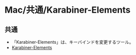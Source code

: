 # Mac/共通/Karabiner-Elements

## 共通

- 「Karabiner-Elements」は、キーバインドを変更するツール。
- [Karabiner-Elements](https://karabiner-elements.pqrs.org/)
